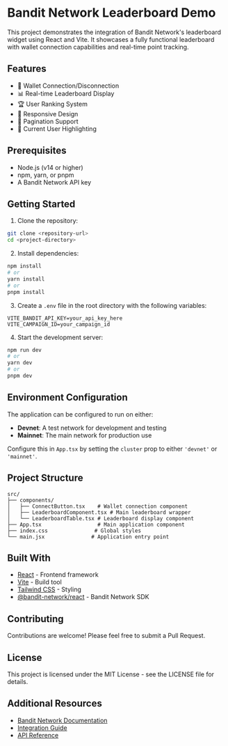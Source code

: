 # Bandit Network Leaderboard Demo

This project demonstrates the integration of Bandit Network's leaderboard widget using React and Vite. It showcases a fully functional leaderboard with wallet connection capabilities and real-time point tracking.

## Features

- 🔌 Wallet Connection/Disconnection
- 📊 Real-time Leaderboard Display
- 🏆 User Ranking System
- 📱 Responsive Design
- 🔄 Pagination Support
- 👤 Current User Highlighting

## Prerequisites

- Node.js (v14 or higher)
- npm, yarn, or pnpm
- A Bandit Network API key

## Getting Started

1. Clone the repository:
```bash
git clone <repository-url>
cd <project-directory>
```

2. Install dependencies:
```bash
npm install
# or
yarn install
# or
pnpm install
```

3. Create a `.env` file in the root directory with the following variables:
```env
VITE_BANDIT_API_KEY=your_api_key_here
VITE_CAMPAIGN_ID=your_campaign_id
```

4. Start the development server:
```bash
npm run dev
# or
yarn dev
# or
pnpm dev
```

## Environment Configuration

The application can be configured to run on either:

- **Devnet**: A test network for development and testing
- **Mainnet**: The main network for production use

Configure this in `App.tsx` by setting the `cluster` prop to either `'devnet'` or `'mainnet'`.

## Project Structure

```
src/
├── components/
│   ├── ConnectButton.tsx    # Wallet connection component
│   ├── LeaderboardComponent.tsx # Main leaderboard wrapper
│   └── LeaderboardTable.tsx # Leaderboard display component
├── App.tsx                  # Main application component
├── index.css               # Global styles
└── main.jsx               # Application entry point
```

## Built With

- [React](https://reactjs.org/) - Frontend framework
- [Vite](https://vitejs.dev/) - Build tool
- [Tailwind CSS](https://tailwindcss.com/) - Styling
- [@bandit-network/react](https://www.npmjs.com/package/@bandit-network/react) - Bandit Network SDK

## Contributing

Contributions are welcome! Please feel free to submit a Pull Request.

## License

This project is licensed under the MIT License - see the LICENSE file for details.

## Additional Resources

- [Bandit Network Documentation](https://docs.bandit.network)
- [Integration Guide](https://docs.bandit.network/docs/integration)
- [API Reference](https://docs.bandit.network/docs/api)
